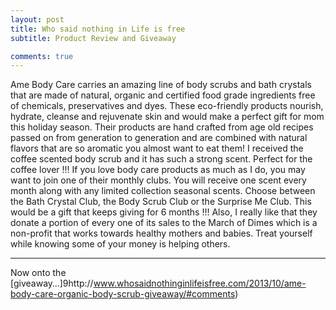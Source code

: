 ```yaml
---
layout: post
title: Who said nothing in Life is free
subtitle: Product Review and Giveaway

comments: true
---
```


Ame Body Care carries an amazing line of body scrubs and bath crystals that are made of natural, organic and certified food grade ingredients free of chemicals, preservatives and dyes.  These eco-friendly products nourish, hydrate, cleanse and rejuvenate skin and would make a perfect gift for mom this holiday season.
Their products are hand crafted from age old recipes passed on from generation to generation and are combined with natural flavors that are so aromatic you almost want to eat them!  I received the coffee scented body scrub and it has such a strong scent.  Perfect for the coffee lover !!!
If you love body care products as much as I do, you may want to join one of their monthly clubs.  You will receive one scent every month along with any limited collection seasonal scents.  Choose between the Bath Crystal Club, the Body Scrub Club or the Surprise Me Club.  This would be a gift that keeps giving for 6 months !!!
Also, I really like that they donate a portion of every one of its sales to the March of Dimes which is a non-profit that works towards healthy mothers and babies.  Treat yourself while knowing some of your money is helping others.
**********************
Now onto the [giveaway…]9http://www.whosaidnothinginlifeisfree.com/2013/10/ame-body-care-organic-body-scrub-giveaway/#comments)
